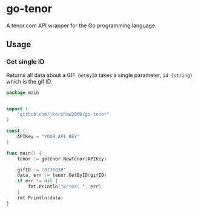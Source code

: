 # go-tenor

A tenor.com API wrapper for the Go programming language.

## Usage

### Get single ID
Returns all data about a GIF.
`GetByID` takes a single parameter, `id (string)` which is the gif ID.
```go
package main


import (
    "github.com/jkershaw2000/go-tenor"
)

const (
    APIKey = "YOUR_API_KEY"
)

func main() {
    tenor := gotenor.NewTenor(APIKey)

    gifID := "8776030"
    data, err := tenor.GetByID(gifID)
    if err != nil {
        fmt.Println("Error: ". err)
    }
    fmt.Println(data)
}
```
